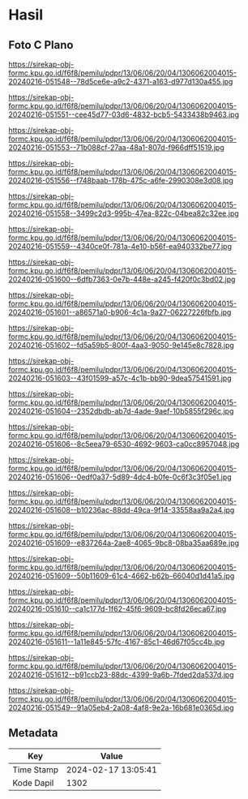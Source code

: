 # Hasil

## Foto C Plano

https://sirekap-obj-formc.kpu.go.id/f6f8/pemilu/pdpr/13/06/06/20/04/1306062004015-20240216-051548--78d5ce6e-a9c2-4371-a163-d977d130a455.jpg

https://sirekap-obj-formc.kpu.go.id/f6f8/pemilu/pdpr/13/06/06/20/04/1306062004015-20240216-051551--cee45d77-03d6-4832-bcb5-5433438b9463.jpg

https://sirekap-obj-formc.kpu.go.id/f6f8/pemilu/pdpr/13/06/06/20/04/1306062004015-20240216-051553--71b088cf-27aa-48a1-807d-f966dff51519.jpg

https://sirekap-obj-formc.kpu.go.id/f6f8/pemilu/pdpr/13/06/06/20/04/1306062004015-20240216-051556--f748baab-178b-475c-a6fe-2990308e3d08.jpg

https://sirekap-obj-formc.kpu.go.id/f6f8/pemilu/pdpr/13/06/06/20/04/1306062004015-20240216-051558--3499c2d3-995b-47ea-822c-04bea82c32ee.jpg

https://sirekap-obj-formc.kpu.go.id/f6f8/pemilu/pdpr/13/06/06/20/04/1306062004015-20240216-051559--4340ce0f-781a-4e10-b56f-ea940332be77.jpg

https://sirekap-obj-formc.kpu.go.id/f6f8/pemilu/pdpr/13/06/06/20/04/1306062004015-20240216-051600--6dfb7363-0e7b-448e-a245-f420f0c3bd02.jpg

https://sirekap-obj-formc.kpu.go.id/f6f8/pemilu/pdpr/13/06/06/20/04/1306062004015-20240216-051601--a86571a0-b906-4c1a-9a27-06227226fbfb.jpg

https://sirekap-obj-formc.kpu.go.id/f6f8/pemilu/pdpr/13/06/06/20/04/1306062004015-20240216-051602--fd5a59b5-800f-4aa3-9050-9e145e8c7828.jpg

https://sirekap-obj-formc.kpu.go.id/f6f8/pemilu/pdpr/13/06/06/20/04/1306062004015-20240216-051603--43f01599-a57c-4c1b-bb90-9dea57541591.jpg

https://sirekap-obj-formc.kpu.go.id/f6f8/pemilu/pdpr/13/06/06/20/04/1306062004015-20240216-051604--2352dbdb-ab7d-4ade-9aef-10b5855f296c.jpg

https://sirekap-obj-formc.kpu.go.id/f6f8/pemilu/pdpr/13/06/06/20/04/1306062004015-20240216-051606--8c5eea79-6530-4692-9603-ca0cc8957048.jpg

https://sirekap-obj-formc.kpu.go.id/f6f8/pemilu/pdpr/13/06/06/20/04/1306062004015-20240216-051606--0edf0a37-5d89-4dc4-b0fe-0c6f3c3f05e1.jpg

https://sirekap-obj-formc.kpu.go.id/f6f8/pemilu/pdpr/13/06/06/20/04/1306062004015-20240216-051608--b10236ac-88dd-49ca-9f14-33558aa9a2a4.jpg

https://sirekap-obj-formc.kpu.go.id/f6f8/pemilu/pdpr/13/06/06/20/04/1306062004015-20240216-051609--e837264a-2ae8-4065-9bc8-08ba35aa689e.jpg

https://sirekap-obj-formc.kpu.go.id/f6f8/pemilu/pdpr/13/06/06/20/04/1306062004015-20240216-051609--50b11609-61c4-4662-b62b-66040d1d41a5.jpg

https://sirekap-obj-formc.kpu.go.id/f6f8/pemilu/pdpr/13/06/06/20/04/1306062004015-20240216-051610--ca1c177d-1f62-45f6-9609-bc8fd26eca67.jpg

https://sirekap-obj-formc.kpu.go.id/f6f8/pemilu/pdpr/13/06/06/20/04/1306062004015-20240216-051611--1a11e845-57fc-4167-85c1-46d67f05cc4b.jpg

https://sirekap-obj-formc.kpu.go.id/f6f8/pemilu/pdpr/13/06/06/20/04/1306062004015-20240216-051612--b91ccb23-88dc-4399-9a6b-7fded2da537d.jpg

https://sirekap-obj-formc.kpu.go.id/f6f8/pemilu/pdpr/13/06/06/20/04/1306062004015-20240216-051549--91a05eb4-2a08-4af8-9e2a-16b681e0365d.jpg


## Metadata

| Key        | Value               |
| ---------- | ------------------- |
| Time Stamp | 2024-02-17 13:05:41 |
| Kode Dapil | 1302                |



